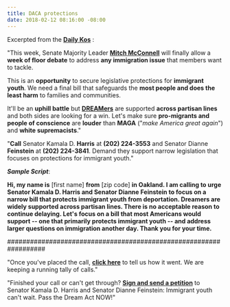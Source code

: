 ```yaml
---
title: DACA protections
date: 2018-02-12 08:16:00 -08:00
---
```


Excerpted from the [**Daily Kos**](https://www.dailykos.com/) :

"This week, Senate Majority Leader [**Mitch McConnell**](https://en.wikipedia.org/wiki/Mitch_McConnell) will finally allow a **week of floor debate** to address **any immigration issue** that members want to tackle.

This is an **opportunity** to secure legislative protections for **immigrant youth**. We need a final bill that safeguards the **most people and does the least harm** to families and communities. 

It'll be an **uphill battle** but [**DREAMers**](https://www.theguardian.com/us-news/2017/sep/04/donald-trump-what-is-daca-dreamers) are supported **across partisan lines** and both sides are looking for a win. Let's make sure **pro-migrants and people of conscience** are **louder** than **MAGA** ("*make America great again*") and **white supremacists**."
  
"**Call** Senator Kamala D. **Harris** at **(202) 224-3553** and Senator Dianne **Feinstein** at **(202) 224-3841**. Demand they support narrow legislation that focuses on protections for immigrant youth."

***Sample Script***:

**Hi, my name is** [first name] **from** [zip code] **in Oakland. I am calling to urge Senator Kamala D. Harris and Senator Dianne Feinstein to focus on a narrow bill that protects immigrant youth from deportation. Dreamers are widely supported across partisan lines. There is no acceptable reason to continue delaying. Let's focus on a bill that most Americans would support -- one that primarily protects immigrant youth -- and address larger questions on immigration another day. Thank you for your time.**

##################################################################

"Once you've placed the call, [**click here**](https://www.dailykos.com/campaigns/forms/thank-you-for-advocating-for-narrow-immigrant-youth-bill?detail=emailaction&link_id=1&can_id=e59665c3f3c1222626c02430d1bf6bdb&source=email-us-senators-from-statefull-default-your-state-need-to-hear-from-you-tell-them-to-protect-dreamers&email_referrer=email_300185&email_subject=us-senators-from-statefull-default-your-state-need-to-hear-from-you-tell-them-to-protect-dreamers) to tell us how it went. We are keeping a running tally of calls."

"Finished your call or can't get through? [**Sign and send a petition**](https://www.dailykos.com/campaigns/letters/tell-the-senate-to-prioritize-protecting-immigrant-youth?detail=emailaction&link_id=2&can_id=e59665c3f3c1222626c02430d1bf6bdb&source=email-us-senators-from-statefull-default-your-state-need-to-hear-from-you-tell-them-to-protect-dreamers&email_referrer=email_300185&email_subject=us-senators-from-statefull-default-your-state-need-to-hear-from-you-tell-them-to-protect-dreamers) to Senator Kamala D. Harris and Senator Dianne Feinstein: Immigrant youth can't wait. Pass the Dream Act NOW!"

